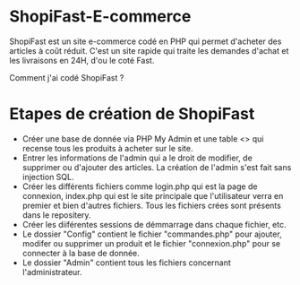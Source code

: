 # ShopiFast-E-commerce
ShopiFast est un site e-commerce codé en PHP qui permet d'acheter des articles à coût réduit. C'est un site rapide qui traite les demandes d'achat et les livraisons en 24H, d'ou le coté Fast.

Comment j'ai codé ShopiFast ? 

# Etapes de création de ShopiFast 

- Créer une base de donnée via PHP My Admin et une table <<produits>> qui recense tous les produits à acheter sur le site.
- Entrer les informations de l'admin qui a le droit de modifier, de supprimer ou d'ajouter des articles. La création de l'admin s'est fait sans injection SQL.
- Créer les différents fichiers comme login.php qui est la page de connexion, index.php qui est le site principale que l'utilisateur verra en premier et bien d'autres fichiers. Tous les fichiers crées sont présents dans le repositery.
- Créer les diiférentes sessions de démmarrage dans chaque fichier, etc.
- Le dossier "Config" contient le fichier "commandes.php" pour ajouter, modifer ou supprimer un produit et le fichier "connexion.php" pour se connecter à la base de donnée.
- Le dossier "Admin" contient tous les fichiers concernant l'administrateur. 

